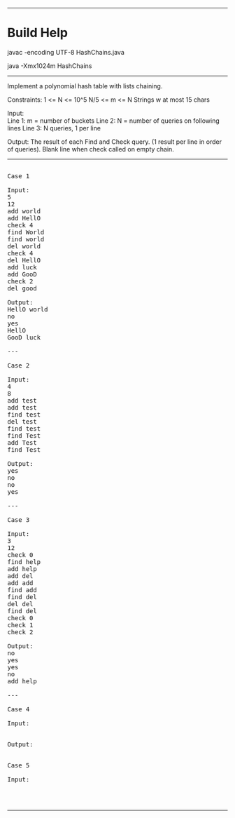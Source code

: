
***

# Build Help

javac -encoding UTF-8 HashChains.java

java -Xmx1024m HashChains

***

Implement a polynomial hash table with lists chaining.

Constraints: 1 <= N <= 10^5
              N/5 <= m <= N
              Strings w at most 15 chars

Input:  
  Line 1: m = number of buckets
  Line 2: N = number of queries on following lines
  Line 3: N queries, 1 per line

Output: The result of each Find and Check query. (1 result per line in order of queries). Blank line when check called on empty chain.

***

<pre>

Case 1

Input:
5
12
add world
add HellO
check 4
find World
find world
del world
check 4
del HellO
add luck
add GooD
check 2
del good

Output:
HellO world
no
yes
HellO
GooD luck

---

Case 2

Input:  
4
8
add test
add test
find test
del test
find test
find Test
add Test
find Test

Output: 
yes
no
no
yes

---

Case 3

Input: 
3
12
check 0
find help
add help
add del
add add
find add
find del
del del
find del
check 0
check 1
check 2

Output: 
no
yes
yes
no
add help

---

Case 4

Input: 


Output: 


Case 5

Input: 



</pre>

***


